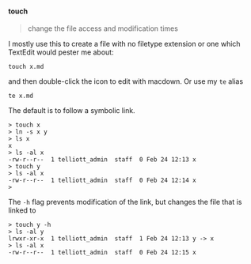 #### touch

> change the file access and modification times

I mostly use this to create a file with no filetype extension or one which TextEdit would pester me about:

```
touch x.md
```

and then double-click the icon to edit with macdown. Or use my ``te`` alias

```
te x.md
```

The default is to follow a symbolic link.

```
> touch x
> ln -s x y
> ls x
x
> ls -al x
-rw-r--r--  1 telliott_admin  staff  0 Feb 24 12:13 x
> touch y
> ls -al x
-rw-r--r--  1 telliott_admin  staff  0 Feb 24 12:14 x
>
```

The ``-h`` flag prevents modification of the link, but changes the file that is linked to

```
> touch y -h
> ls -al y
lrwxr-xr-x  1 telliott_admin  staff  1 Feb 24 12:13 y -> x
> ls -al x
-rw-r--r--  1 telliott_admin  staff  0 Feb 24 12:15 x
```